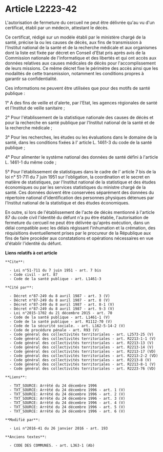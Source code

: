 # Article L2223-42

L'autorisation de fermeture du cercueil ne peut être délivrée qu'au vu d'un certificat, établi par un médecin, attestant le
décès. 

Ce certificat, rédigé sur un modèle établi par le ministère chargé de la santé, précise la ou les causes de décès, aux fins
de transmission à l'Institut national de la santé et de la recherche médicale et aux organismes dont la liste est fixée par
décret en Conseil d'Etat pris après avis de la Commission nationale de l'informatique et des libertés et qui ont accès aux
données relatives aux causes médicales de décès pour l'accomplissement de leurs missions. Ce même décret fixe le périmètre
des accès ainsi que les modalités de cette transmission, notamment les conditions propres à garantir sa confidentialité. 

Ces informations ne peuvent être utilisées que pour des motifs de santé publique : 

1° A des fins de veille et d'alerte, par l'Etat, les agences régionales de santé et l'Institut de veille sanitaire ; 

2° Pour l'établissement de la statistique nationale des causes de décès et pour la recherche en santé publique par l'Institut
national de la santé et de la recherche médicale ;

3° Pour les recherches, les études ou les évaluations dans le domaine de la santé, dans les conditions fixées à l'
article L. 1461-3 du code de la santé publique
; 

4° Pour alimenter le système national des données de santé défini à l'article L. 1461-1 du même code ; 

5° Pour l'établissement de statistiques dans le cadre de l'
article 7 bis de la loi n° 51-711 du 7 juin 1951
sur l'obligation, la coordination et le secret en matière de statistiques, par l'Institut national de la statistique et des
études économiques ou par les services statistiques du ministre chargé de la santé. Ces données doivent être conservées
séparément des données du répertoire national d'identification des personnes physiques détenues par l'Institut national de la
statistique et des études économiques. 

En outre, si lors de l'établissement de l'acte de décès mentionné à l'article 87 du code civil l'identité du défunt n'a pu
être établie, l'autorisation de fermeture du cercueil ne peut être délivrée qu'après exécution, dans un délai compatible avec
les délais régissant l'inhumation et la crémation, des réquisitions éventuellement prises par le procureur de la République
aux fins de faire procéder aux constatations et opérations nécessaires en vue d'établir l'identité du défunt.

**Liens relatifs à cet article**

	**Cite**:

	  - Loi n°51-711 du 7 juin 1951 - art. 7 bis
	  - Code civil - art. 87
	  - Code de la santé publique - art. L1461-3

	**Cité par**:

	  - Décret n°87-249 du 8 avril 1987 - art. 3 (V)
	  - Décret n°87-249 du 8 avril 1987 - art. 8 (V)
	  - Décret n°87-249 du 8 avril 1987 - art. 8-1 (V)
	  - Décret n°87-249 du 8 avril 1987 - art. 9-3 (V)
	  - Loi n°2015-1702 du 21 décembre 2015 - art. 70
	  - Code de la santé publique - art. L1461-1 (V)
	  - Code de la santé publique - art. R1112-70 (V)
	  - Code de la sécurité sociale. - art. L162-5-14-2 (V)
	  - Code de procédure pénale - art. R93 (V)
	  - Code général des collectivités territoriales - art. L2573-25 (V)
	  - Code général des collectivités territoriales - art. R2213-1-1 (V)
	  - Code général des collectivités territoriales - art. R2213-13 (V)
	  - Code général des collectivités territoriales - art. R2213-14 (V)
	  - Code général des collectivités territoriales - art. R2213-17 (VD)
	  - Code général des collectivités territoriales - art. R2213-2-2 (VD)
	  - Code général des collectivités territoriales - art. R2213-8 (V)
	  - Code général des collectivités territoriales - art. R2213-8-1 (V)
	  - Code général des collectivités territoriales - art. R2223-76 (VD)

	**Liens**:

	  - TXT_SOURCE: Arrêté du 24 décembre 1996
	  - TXT_SOURCE: Arrêté du 24 décembre 1996 - art. 1 (V)
	  - TXT_SOURCE: Arrêté du 24 décembre 1996 - art. 2 (V)
	  - TXT_SOURCE: Arrêté du 24 décembre 1996 - art. 3 (V)
	  - TXT_SOURCE: Arrêté du 24 décembre 1996 - art. 4 (V)
	  - TXT_SOURCE: Arrêté du 24 décembre 1996 - art. 5 (V)
	  - TXT_SOURCE: Arrêté du 24 décembre 1996 - art. 6 (V)

	**Modifié par**:

	  - Loi n°2016-41 du 26 janvier 2016 - art. 193

	**Anciens textes**:

	  - CODE DES COMMUNES. - art. L363-1 (Ab)
